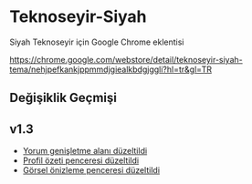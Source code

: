 Teknoseyir-Siyah
================

Siyah Teknoseyir için Google Chrome eklentisi

https://chrome.google.com/webstore/detail/teknoseyir-siyah-tema/nehjpefkankjppmmdjgiealkbdgjggli?hl=tr&gl=TR


## Değişiklik Geçmişi

## v1.3
- [Yorum genişletme alanı düzeltildi](https://github.com/asilbalaban/Teknoseyir-Siyah/issues/1)
- [Profil özeti penceresi düzeltildi](https://github.com/asilbalaban/Teknoseyir-Siyah/issues/2)
- [Görsel önizleme penceresi düzeltildi](https://github.com/asilbalaban/Teknoseyir-Siyah/issues/3)
